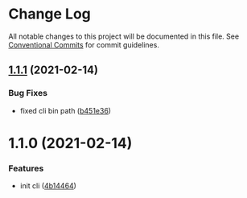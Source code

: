 # Change Log

All notable changes to this project will be documented in this file.
See [Conventional Commits](https://conventionalcommits.org) for commit guidelines.

## [1.1.1](https://github.com/daspete/mana/compare/manablox-control@1.1.0...manablox-control@1.1.1) (2021-02-14)


### Bug Fixes

* fixed cli bin path ([b451e36](https://github.com/daspete/mana/commit/b451e36a254fc986c2961bf59888e9f03ea1c043))





# 1.1.0 (2021-02-14)


### Features

* init cli ([4b14464](https://github.com/daspete/mana/commit/4b1446429bf120075dad89cd26554f814c7dada9))
